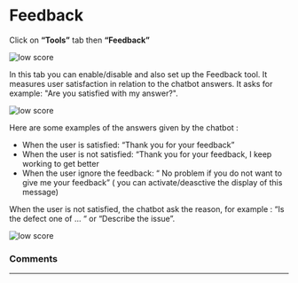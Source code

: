 # Feedback

Click on **“Tools”** tab then **“Feedback”**

<div class="image_center">
  <img :src="$withBase('/assets/img/en/tools/feedback1.png')" alt="low score">
</div>

In this tab you can enable/disable and also set up the Feedback tool. It
measures user satisfaction in relation to the chatbot answers. It asks for
example: "Are you satisfied with my answer?".

<div class="image_center">
  <img :src="$withBase('/assets/img/en/tools/feedback2.png')" alt="low score">
</div>


Here are some examples of the answers given by the chatbot :

-   When the user is satisfied: “Thank you for your feedback”
-   When the user is not satisfied: “Thank you for your feedback, I keep working
    to get better
-   When the user ignore the feedback: “ No problem if you do not want to give
    me your feedback” ( you can activate/deasctive the display of this message)

When the user is not satisfied, the chatbot ask the reason, for example : “Is
the defect one of … “ or “Describe the issue”.

<div class="image_center">
  <img :src="$withBase('/assets/img/en/tools/feedback3.png')" alt="low score">
</div>


### Comments
---

<Commentaire />